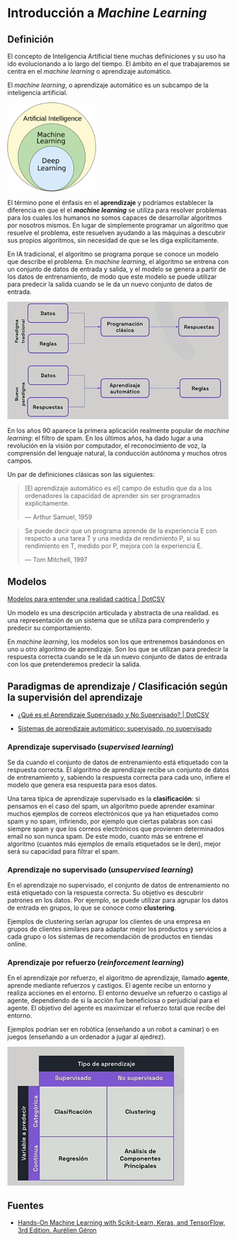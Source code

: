 # Introducción a *Machine Learning*

## Definición

El concepto de Inteligencia Artificial tiene muchas definiciones y su uso ha ido evolucionando a lo largo del tiempo. El ámbito en el que trabajaremos se centra en el *machine learning* o aprendizaje automático.

El *machine learning*, o aprendizaje automático es un subcampo de la inteligencia artificial.

<img src="img/AI_hierarchy.svg.png" width="200">

El término pone el énfasis en el **aprendizaje** y podríamos establecer la diferencia en que el el ***machine learning*** se utiliza para resolver problemas para los cuales los humanos no somos capaces de desarrollar algoritmos por nosotros mismos. En lugar de simplemente programar un algoritmo que resuelve el problema, este resuelven ayudando a las máquinas a descubrir sus propios algoritmos, sin necesidad de que se les diga explícitamente.

En IA tradicional, el algoritmo se programa porque se conoce un modelo que describe el problema. En *machine learning*, el algoritmo se entrena con un conjunto de datos de entrada y salida, y el modelo se genera a partir de los datos de entrenamiento, de modo que este modelo se puede utilizar para predecir la salida cuando se le da un nuevo conjunto de datos de entrada.

<img src="img/reglas_vs_ml.jpg" width="500">

En los años 90 aparece la primera aplicación realmente popular de *machine learning*: el filtro de spam. En los últimos años, ha dado lugar a una revolución en la visión por computador, el reconocimiento de voz, la comprensión del lenguaje natural, la conducción autónoma y muchos otros campos.

Un par de definiciones clásicas son las siguientes:

> [El aprendizaje automático es el] campo de estudio que da a los ordenadores la capacidad de aprender sin ser programados explícitamente.
>
> — Arthur Samuel, 1959

> Se puede decir que un programa aprende de la experiencia E con respecto a una tarea T y una medida de rendimiento P, si su rendimiento en T, medido por P, mejora con la experiencia E.
>
> — Tom Mitchell, 1997

<!-- TODO: Dependencia e interacción con Big Data -->

## Modelos

[Modelos para entender una realidad caótica | DotCSV](https://www.youtube.com/watch?v=Sb8XVheowVQ)

Un modelo es una descripción articulada y abstracta de una realidad. es una representación de un sistema que se utiliza para comprenderlo y predecir su comportamiento.

En *machine learning*, los modelos son los que entrenemos basándonos en uno u otro algoritmo de aprendizaje. Son los que se utilizan para predecir la respuesta correcta cuando se le da un nuevo conjunto de datos de entrada con los que pretenderemos predecir la salida.

## Paradigmas de aprendizaje / Clasificación según la supervisión del aprendizaje

- [¿Qué es el Aprendizaje Supervisado y No Supervisado? | DotCSV](https://www.youtube.com/watch?v=oT3arRRB2Cw)

- [Sistemas de aprendizaje automático: supervisado, no supervisado](https://openwebinars.net/academia/aprende/fundamentos-inteligencia-artificial/21829/#)

### Aprendizaje supervisado (*supervised learning*)

Se da cuando el conjunto de datos de entrenamiento está etiquetado con la respuesta correcta. El algoritmo de aprendizaje recibe un conjunto de datos de entrenamiento y, sabiendo la respuesta correcta para cada uno, infiere el modelo que genera esa respuesta para esos datos.

Una tarea típica de aprendizaje supervisado es la **clasificación**: si pensamos en el caso del spam, un algoritmo puede aprender examinar muchos ejemplos de correos electrónicos que ya han etiquetados como spam y no spam, infiriendo, por ejemplo que ciertas palabras son casi siempre spam y que los correos electrónicos que provienen determinados email no son nunca spam. De este modo, cuanto más se entrene el algoritmo (cuantos más ejemplos de emails etiquetados se le den), mejor será su capacidad para filtrar el spam.

### Aprendizaje no supervisado (*unsupervised learning*)

En el aprendizaje no supervisado, el conjunto de datos de entrenamiento no está etiquetado con la respuesta correcta. Su objetivo es descubrir patrones en los datos. Por ejemplo, se puede utilizar para agrupar los datos de entrada en grupos, lo que se conoce como **clustering**.

Ejemplos de clustering serían agrupar los clientes de una empresa en grupos de clientes similares para adaptar mejor los productos y servicios a cada grupo o los sistemas de recomendación de productos en tiendas online.

### Aprendizaje por refuerzo (*reinforcement learning*)

En el aprendizaje por refuerzo, el algoritmo de aprendizaje, llamado **agente**, aprende mediante refuerzos y castigos. El agente recibe un entorno y realiza acciones en el entorno. El entorno devuelve un refuerzo o castigo al agente, dependiendo de si la acción fue beneficiosa o perjudicial para el agente. El objetivo del agente es maximizar el refuerzo total que recibe del entorno.

Ejemplos podrían ser en robótica (enseñando a un robot a caminar) o en juegos (enseñando a un ordenador a jugar al ajedrez).

<img src="img/tipos-ml-clasico.jpg" width="400">

## Fuentes

- [Hands-On Machine Learning with Scikit-Learn, Keras, and TensorFlow, 3rd Edition. Aurélien Géron](https://www.oreilly.com/library/view/hands-on-machine-learning/9781098125967/)
